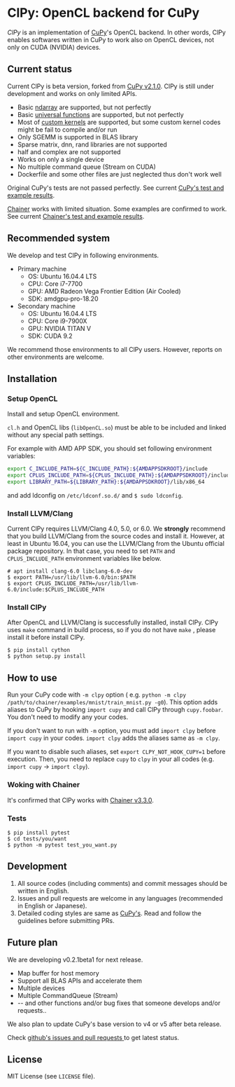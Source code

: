 # ClPy: OpenCL backend for CuPy

*ClPy* is an implementation of [CuPy](https://cupy.chainer.org/)'s OpenCL backend.
In other words, ClPy enables softwares written in CuPy to work also on OpenCL devices, not only on CUDA (NVIDIA) devices.

## Current status

Current ClPy is beta version, forked from [CuPy v2.1.0](https://github.com/cupy/cupy/releases/tag/v2.1.0).
ClPy is still under development and works on only limited APIs.

* Basic [ndarray](https://docs-cupy.chainer.org/en/stable/reference/ndarray.html) are supported, but not perfectly
* Basic [universal functions](https://docs-cupy.chainer.org/en/stable/reference/ufunc.html) are supported, but not perfectly
* Most of [custom kernels](https://docs-cupy.chainer.org/en/stable/reference/kernel.html) are supported, but some custom kernel codes might be fail to compile and/or run
* Only SGEMM is supported in BLAS library
* Sparse matrix, dnn, rand libraries are not supported
* half and complex are not supported
* Works on only a single device
* No multiple command queue (Stream on CUDA)
* Dockerfile and some other files are just neglected thus don't work well

Original CuPy's tests are not passed perfectly. See current [CuPy's test and example results](https://github.com/fixstars/ClPy/wiki/cupy_test_example_results).

[Chainer](https://chainer.org/) works with limited situation.
Some examples are confirmed to work. See current [Chainer's test and example results](https://github.com/fixstars/ClPy/wiki/chainer_test_example_results).

## Recommended system

We develop and test ClPy in following environments.

* Primary machine
	* OS: Ubuntu 16.04.4 LTS
	* CPU: Core i7-7700
	* GPU: AMD Radeon Vega Frontier Edition (Air Cooled)
	* SDK: amdgpu-pro-18.20
* Secondary machine
	* OS: Ubuntu 16.04.4 LTS
	* CPU: Core i9-7900X
	* GPU: NVIDIA TITAN V
	* SDK: CUDA 9.2

We recommend those environments to all ClPy users. However, reports on other environments are welcome.

## Installation

### Setup OpenCL

Install and setup OpenCL environment.

`cl.h` and OpenCL libs (`libOpenCL.so`) must be able to be included and linked without any special path settings.

For example with AMD APP SDK, you should set following environment variables:

```sh
export C_INCLUDE_PATH=${C_INCLUDE_PATH}:${AMDAPPSDKROOT}/include
export CPLUS_INCLUDE_PATH=${CPLUS_INCLUDE_PATH}:${AMDAPPSDKROOT}/include
export LIBRARY_PATH=${LIBRARY_PATH}:${AMDAPPSDKROOT}/lib/x86_64
```

and add ldconfig on `/etc/ldconf.so.d/` and `$ sudo ldconfig`.

### Install LLVM/Clang

Current ClPy requires LLVM/Clang 4.0, 5.0, or 6.0.
We **strongly** recommend that you build LLVM/Clang from the source codes and install it.
However, at least in Ubuntu 16.04, you can use the LLVM/Clang from the Ubuntu official package repository.
In that case, you need to set `PATH` and `CPLUS_INCLUDE_PATH` environment variables like below.

```console
# apt install clang-6.0 libclang-6.0-dev
$ export PATH=/usr/lib/llvm-6.0/bin:$PATH
$ export CPLUS_INCLUDE_PATH=/usr/lib/llvm-6.0/include:$CPLUS_INCLUDE_PATH
```

### Install ClPy

After OpenCL and LLVM/Clang is successfully installed, install ClPy.
ClPy uses `make` command in build process, so if you do not have `make` , please install it before install ClPy.

```console
$ pip install cython
$ python setup.py install
```

## How to use

Run your CuPy code with `-m clpy` option ( e.g. `python -m clpy /path/to/chainer/examples/mnist/train_mnist.py -g0`).
This option adds aliases to CuPy by hooking `import cupy` and call ClPy through `cupy.foobar`.
You don't need to modify any your codes.

If you don't want to run with `-m` option, you must add `import clpy` before `import cupy` in your codes.
`import clpy` adds the aliases same as `-m clpy`.

If you want to disable such aliases, set `export CLPY_NOT_HOOK_CUPY=1` before execution.
Then, you need to replace `cupy` to `clpy` in your all codes (e.g. `import cupy` -> `import clpy`).

### Woking with Chainer

It's confirmed that ClPy works with [Chainer v3.3.0](https://github.com/chainer/chainer/tree/v3.3.0).

### Tests

```console
$ pip install pytest
$ cd tests/you/want
$ python -m pytest test_you_want.py
```

## Development

1. All source codes (including comments) and commit messages should be written in English.
2. Issues and pull requests are welcome in any languages (recommended in English or Japanese).
3. Detailed coding styles are same as [CuPy's](https://docs-cupy.chainer.org/en/stable/contribution.html#coding-guidelines). Read and follow the guidelines before submitting PRs.

## Future plan

We are developing v0.2.1beta1 for next release.

* Map buffer for host memory
* Support all BLAS APIs and accelerate them
* Multiple devices
* Multiple CommandQueue (Stream)
* -- and other functions and/or bug fixes that someone develops and/or requests..

We also plan to update CuPy's base version to v4 or v5 after beta release.

Check [github's issues and pull requests ](https://github.com/fixstars/clpy/issues) to get latest status.

## License

MIT License (see `LICENSE` file).
